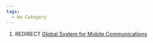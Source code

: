 ```yaml
---
tags:
  - No Category
---
```

1.  REDIRECT [Global System for Mobile
    Communications](global_system_for_mobile_communications.md)